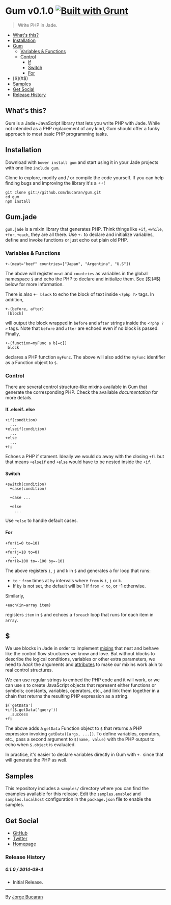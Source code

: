 # Gum v0.1.0 [![Built with Grunt](https://cdn.gruntjs.com/builtwith.png> "Optional title")](http://gruntjs.com)
> Write PHP in Jade.

+ [What's this?](#what)
+ [Installation](#install)
+ [Gum](#gum)
  + [Variables & Functions](#varfunc)
  + [Control](#control)
    + [If](#if)
    + [Switch](#switch)
    + [For](#for)
+ [$](#$)
+ [Samples](#samples)
+ [Get Social](#social)
+ [Release History](#history)

## <a name="what"></a>What's this?
Gum is a Jade+JavaScript library that lets you write PHP with Jade. While not intended as a PHP replacement of any kind, Gum should offer a funky approach to most basic PHP programming tasks.

## <a name="install"></a>Installation
Download with `bower install gum` and start using it in your Jade projects with one line `include gum`.

Clone to explore, modify and / or compile the code yourself. If you can help finding bugs and improving the library it's a ++!

    git clone git://github.com/bucaran/gum.git
    cd gum
    npm install

## <a name="gum"></a>Gum.jade
`gum.jade` is a mixin library that generates PHP. Think things like `+if`, `+while`, `+for`, `+each`, they are all there. Use `+-` to declare and initialize variables, define and invoke functions or just echo out plain old PHP.

### <a name="varfunc"></a>Variables & Functions

    +-(meat="beef" countries=["Japan", "Argentina", "U.S"])

The above will register `meat` and `countries` as variables in the global namespace `$` and echo the PHP to declare and initialize them. See [$](#$) below for more information.

There is also `+- block` to echo the block of text inside `<?php ?>` tags. In addition,

    +-(before, after)
     [block]

will output the block wrapped in `before` and `after` strings inside the `<?php ?>` tags. Note that `before` and `after` are echoed even if no block is passed. Finally,

    +-(function=myFunc a b[=c])
     block

declares a PHP function `myFunc`. The above will also add the `myFunc` identifier as a Function object to `$`.

### <a name="control"></a>Control

There are several control structure-like mixins available in Gum that generate the corresponding PHP. Check the available _documentation_ for more details.

#### <a name="if"></a>If..elseif..else

    +if(condition)
      ...
    +elseif(condition)
      ...
    +else
      ...
    +fi

Echoes a PHP if stament. Ideally we would do away with the closing `+fi` but that means `+elseif` and `+else` would have to be nested inside the `+if`.

#### <a name="switch"></a>Switch

    +switch(condition)
      +case(condition)

      +case ...

      +else
        ...

Use `+else` to handle default cases.

#### <a name="for"></a>For

    +for(i=0 to=10)
      ...
    +for(j=10 to=0)
      ...
    +for(k=100 to=-100 by=-10)

The above registers `i`, `j` and `k` in `$` and generates a for loop that runs:

   * `to` - `from` times at `by` intervals where `from` is `i`, `j` or `k`.
   * If `by` is not set, the default will be 1 if `from < to`, or -1 otherwise.

Similarly,

    +each(in=array item)

registers `item` in `$` and echoes a `foreach` loop that runs for each item in `array`.

## <a name="api"></a>$

We use blocks in Jade in order to implement [mixins](http://jade-lang.com/reference/mixins/) that nest and behave like the control flow structures we know and love. But without blocks to describe the logical conditions, variables or other extra parameters, we need to *hack* the arguments and [attributes](http://jade-lang.com/reference/attributes/) to make our mixins work akin to real control structures.

We can use regular strings to embed the PHP code and it will work, or we can use `$` to create JavaScript objects that represent either functions or symbols; constants, variables, operators, etc., and link them together in a chain that returns the resulting PHP expression as a string.

    $('getData')
    +if($.getData('query'))
      .success
    +fi

The above adds a `getData` Function object to `$` that returns a PHP expression invoking `getData([args, ...])`. To define variables, operators, etc., pass a second argument to `$(name, value)` with the PHP output to echo when `$.object` is evaluated.

In practice, it's easier to declare variables directly in Gum with `+-` since that will generate the PHP as well.

## <a name="samples"></a>Samples

This repository includes a `samples/` directory where you can find the examples available for this release. Edit the `samples.enabled` and `samples.localhost` configuration in the `package.json` file to enable the samples.

## <a name="social"></a>Get Social

  * [GitHub](http://github.com/bucaran)
  * [Twitter](http://twitter.com/jbucaran)
  * [Homepage](http://bucaran.me)

### <a name="history"></a>Release History

##### 0.1.0 / 2014-09-4

  * Initial Release.

---

By [Jorge Bucaran](http://bucaran.me)
